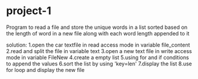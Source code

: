 # project-1
Program to read a file and store the unique words in a list sorted based on the length of word in a new file along with each word length appended to it

solution:
1.open the car textfile in read access mode in variable file_content
2.read and split the file in variable text
3.open a new text file in write access mode in variable FileNew
4.create a empty list
5.using for and if conditions to append the values
6.sort the list by using 'key=len'
7.display the list
8.use for loop and display the new file
